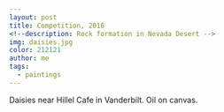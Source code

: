 ```yaml
---
layout: post
title: Competition, 2016
<!--description: Rock formation in Nevada Desert -->
img: daisies.jpg
color: 212121
author: me
tags:
  - paintings
---
```


Daisies near Hillel Cafe in Vanderbilt. Oil on canvas.    
